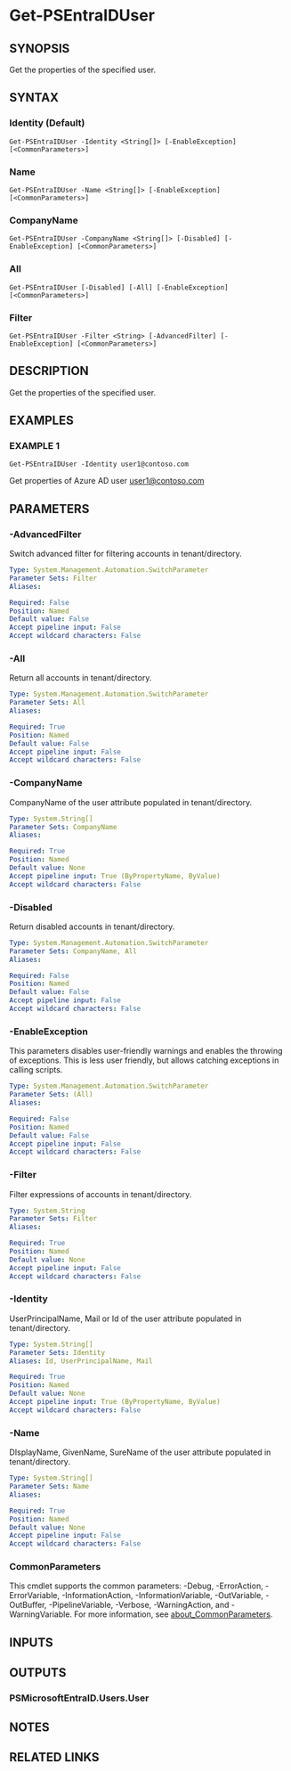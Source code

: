 ﻿---
external help file: PSMicrosoftEntraID-help.xml
Module Name: PSMicrosoftEntraID
online version:
schema: 2.0.0
---

# Get-PSEntraIDUser

## SYNOPSIS
Get the properties of the specified user.

## SYNTAX

### Identity (Default)
```
Get-PSEntraIDUser -Identity <String[]> [-EnableException] [<CommonParameters>]
```

### Name
```
Get-PSEntraIDUser -Name <String[]> [-EnableException] [<CommonParameters>]
```

### CompanyName
```
Get-PSEntraIDUser -CompanyName <String[]> [-Disabled] [-EnableException] [<CommonParameters>]
```

### All
```
Get-PSEntraIDUser [-Disabled] [-All] [-EnableException] [<CommonParameters>]
```

### Filter
```
Get-PSEntraIDUser -Filter <String> [-AdvancedFilter] [-EnableException] [<CommonParameters>]
```

## DESCRIPTION
Get the properties of the specified user.

## EXAMPLES

### EXAMPLE 1
```
Get-PSEntraIDUser -Identity user1@contoso.com
```

Get properties of Azure AD user user1@contoso.com

## PARAMETERS

### -AdvancedFilter
Switch advanced filter for filtering accounts in tenant/directory.

```yaml
Type: System.Management.Automation.SwitchParameter
Parameter Sets: Filter
Aliases:

Required: False
Position: Named
Default value: False
Accept pipeline input: False
Accept wildcard characters: False
```

### -All
Return all accounts in tenant/directory.

```yaml
Type: System.Management.Automation.SwitchParameter
Parameter Sets: All
Aliases:

Required: True
Position: Named
Default value: False
Accept pipeline input: False
Accept wildcard characters: False
```

### -CompanyName
CompanyName of the user attribute populated in tenant/directory.

```yaml
Type: System.String[]
Parameter Sets: CompanyName
Aliases:

Required: True
Position: Named
Default value: None
Accept pipeline input: True (ByPropertyName, ByValue)
Accept wildcard characters: False
```

### -Disabled
Return disabled accounts in tenant/directory.

```yaml
Type: System.Management.Automation.SwitchParameter
Parameter Sets: CompanyName, All
Aliases:

Required: False
Position: Named
Default value: False
Accept pipeline input: False
Accept wildcard characters: False
```

### -EnableException
This parameters disables user-friendly warnings and enables the throwing of exceptions.
This is less user friendly,
but allows catching exceptions in calling scripts.

```yaml
Type: System.Management.Automation.SwitchParameter
Parameter Sets: (All)
Aliases:

Required: False
Position: Named
Default value: False
Accept pipeline input: False
Accept wildcard characters: False
```

### -Filter
Filter expressions of accounts in tenant/directory.

```yaml
Type: System.String
Parameter Sets: Filter
Aliases:

Required: True
Position: Named
Default value: None
Accept pipeline input: False
Accept wildcard characters: False
```

### -Identity
UserPrincipalName, Mail or Id of the user attribute populated in tenant/directory.

```yaml
Type: System.String[]
Parameter Sets: Identity
Aliases: Id, UserPrincipalName, Mail

Required: True
Position: Named
Default value: None
Accept pipeline input: True (ByPropertyName, ByValue)
Accept wildcard characters: False
```

### -Name
DIsplayName, GivenName, SureName of the user attribute populated in tenant/directory.

```yaml
Type: System.String[]
Parameter Sets: Name
Aliases:

Required: True
Position: Named
Default value: None
Accept pipeline input: False
Accept wildcard characters: False
```

### CommonParameters
This cmdlet supports the common parameters: -Debug, -ErrorAction, -ErrorVariable, -InformationAction, -InformationVariable, -OutVariable, -OutBuffer, -PipelineVariable, -Verbose, -WarningAction, and -WarningVariable. For more information, see [about_CommonParameters](http://go.microsoft.com/fwlink/?LinkID=113216).

## INPUTS

## OUTPUTS

### PSMicrosoftEntraID.Users.User
## NOTES

## RELATED LINKS
